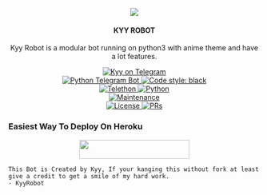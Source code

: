 <p align="center">
  <img src="https://telegra.ph/file/ab41ce39d4030cd664247.jpg">
</p>

<h4><p align="center"> KYY ROBOT </p></h4>

<p align="center">Kyy Robot is a modular bot running on python3 with anime theme and have a lot features.</p>

<p align="center">
<a href="https://t.me/Nastymusiicbot"> <img src="https://img.shields.io/badge/Nasty-musiicbot-blue?&logo=telegram" alt="Kyy on Telegram" /> </a><br>
<a href="https://python-telegram-bot.org"> <img src="https://img.shields.io/badge/PTB-13.8.1-white?&style=flat-round&logo=github" alt="Python Telegram Bot" /> </a>
<a href="https://github.com/psf/black"><img alt="Code style: black" src="https://img.shields.io/badge/code%20style-black-000000.svg"></a><br>
<a href="https://docs.telethon.dev"> <img src="https://img.shields.io/badge/Telethon-1.23.0-red?&style=flat-round&logo=github" alt="Telethon" /> </a>
<a href="https://docs.python.org"> <img src="https://img.shields.io/badge/Python-3.9.7-purple?&style=flat-round&logo=python" alt="Python" /> </a><br>
<a href="https://GitHub.com/muhammadrizky16/KyyRobot"> <img src="https://img.shields.io/badge/Maintained-Yes-yellow.svg" alt="Maintenance" /> </a><br>
<a href="https://github.com/muhammadrizky16/KyyRobot/blob/main/LICENSE"> <img src="https://img.shields.io/badge/License-GPLv3-blue.svg" alt="License" /> </a>
<a href="https://makeapullrequest.com"> <img src="https://img.shields.io/badge/PRs-Welcome-blue.svg?style=flat-round" alt="PRs" /> </a>
</p>

### Easiest Way To Deploy On Heroku 

<p align="center"><a href="https://heroku.com/deploy?template=https://github.com/Mrvk1703/sennrobot"> <img src="https://img.shields.io/badge/Deploy%20To%20Heroku-blue?style=for-the-badge&logo=heroku" width="220" height="38.45"/></a></p>

```
This Bot is Created by Kyy, If your kanging this without fork at least give a credit to get a smile of my hard work. 
- KyyRobot
```
